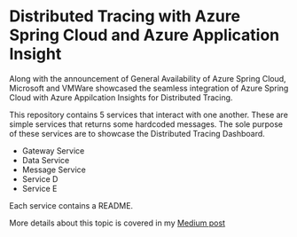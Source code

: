 # Distributed Tracing with Azure Spring Cloud and Azure Application Insight

Along with the announcement of General Availability of Azure Spring Cloud, Microsoft and VMWare showcased the seamless integration of Azure Spring Cloud with Azure Appilcation Insights for Distributed Tracing. 

This repository contains 5 services that interact with one another. These are simple services that returns some hardcoded messages. The sole purpose of these services are to showcase the Distributed Tracing Dashboard.
 - Gateway Service
 - Data Service
 - Message Service
 - Service D
 - Service E 

Each service contains a README.

More details about this topic is covered in my [Medium post](https://medium.com/@smoothed9/distributed-tracing-with-azure-spring-cloud-and-azure-application-insights-bc6dcd84e9a2)  
